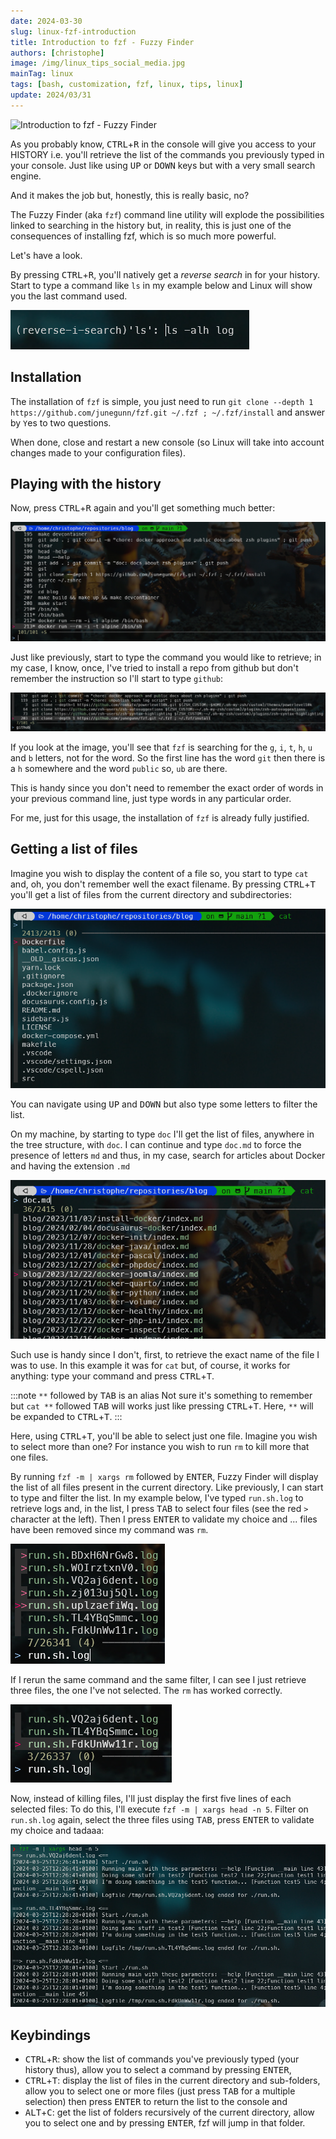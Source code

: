 ```yaml
---
date: 2024-03-30
slug: linux-fzf-introduction
title: Introduction to fzf - Fuzzy Finder
authors: [christophe]
image: /img/linux_tips_social_media.jpg
mainTag: linux
tags: [bash, customization, fzf, linux, tips, linux]
update: 2024/03/31
---
```

![Introduction to fzf - Fuzzy Finder](/img/linux_tips_banner.jpg)

As you probably know, <kbd>CTRL</kbd>+<kbd>R</kbd> in the console will give you access to your HISTORY i.e. you'll retrieve the list of the commands you previously typed in your console. Just like using <kbd>UP</kbd> or <kbd>DOWN</kbd> keys but with a very small search engine.

And it makes the job but, honestly, this is really basic, no?

The Fuzzy Finder (aka `fzf`) command line utility will explode the possibilities linked to searching in the history but, in reality, this is just one of the consequences of installing fzf, which is so much more powerful.

Let's have a look.

<!-- truncate -->

By pressing <kbd>CTRL</kbd>+<kbd>R</kbd>, you'll natively get a *reverse search* in for your history. Start to type a command like `ls` in my example below and Linux will show you the last command used.

![Using CTRL-R](./images/ctrl_r.png)

## Installation

The installation of `fzf` is simple, you just need to run `git clone --depth 1 https://github.com/junegunn/fzf.git ~/.fzf ; ~/.fzf/install` and answer by `Y`es to two questions.

When done, close and restart a new console (so Linux will take into account changes made to your configuration files).

## Playing with the history

Now, press <kbd>CTRL</kbd>+<kbd>R</kbd> again and you'll get something much better:

![Using CTRL-R once FZF has been installed](./images/ctrl_r_fzf.png)

Just like previously, start to type the command you would like to retrieve; in my case, I know, once, I've tried to install a repo from github but don't remember the instruction so I'll start to type `github`:

![Filtering on github](./images/ctrl_r_github.png)

If you look at the image, you'll see that `fzf` is searching for the `g`, `i`, `t`, `h`, `u` and `b` letters, not for the word.  So the first line has the word `git` then there is a `h` somewhere and the word `public` so, `ub` are there.

This is handy since you don't need to remember the exact order of words in your previous command line, just type words in any particular order.

For me, just for this usage, the installation of `fzf` is already fully justified.

## Getting a list of files

Imagine you wish to display the content of a file so, you start to type `cat` and, oh, you don't remember well the exact filename. By pressing <kbd>CTRL</kbd>+<kbd>T</kbd> you'll get a list of files from the current directory and subdirectories:

![Using CTRL-T](./images/ctrl_t.png)

You can navigate using <kbd>UP</kbd> and <kbd>DOWN</kbd> but also type some letters to filter the list.

On my machine, by starting to type `doc` I'll get the list of files, anywhere in the tree structure, with `doc`. I can continue and type `doc.md` to force the presence of letters `md` and thus, in my case, search for articles about Docker and having the extension `.md`

![Using CTRL-T and filtering on doc](./images/ctrl_t_doc.png)

Such use is handy since I don't, first, to retrieve the exact name of the file I was to use. In this example it was for `cat` but, of course, it works for anything: type your command and press <kbd>CTRL</kbd>+<kbd>T</kbd>.

:::note `**` followed by <kbd>TAB</kbd> is an alias
Not sure it's something to remember but `cat **` followed <kbd>TAB</kbd> will works just like pressing <kbd>CTRL</kbd>+<kbd>T</kbd>. Here, `**` will be expanded to <kbd>CTRL</kbd>+<kbd>T</kbd>.
:::

Here, using <kbd>CTRL</kbd>+<kbd>T</kbd>, you'll be able to select just one file. Imagine you wish to select more than one? For instance you wish to run `rm` to kill more that one files.

By running `fzf -m | xargs rm` followed by <kbd>ENTER</kbd>, Fuzzy Finder will display the list of all files present in the current directory. Like previously, I can start to type and filter the list. In my example below, I've typed `run.sh.log` to retrieve logs and, in the list, I press <kbd>TAB</kbd> to select four files (see the red `>` character at the left). Then I press <kbd>ENTER</kbd> to validate my choice and ... files have been removed since my command was `rm`.

![Removing several files](./images/rm_several_files.png)

If I rerun the same command and the same filter, I can see I just retrieve three files, the one I've not selected. The `rm` has worked correctly.

![Removing several files, second run](./images/rm_several_files_bis.png)

Now, instead of killing files, I'll just display the first five lines of each selected files: To do this, I'll execute `fzf -m | xargs head -n 5`. Filter on `run.sh.log` again, select the three files using <kbd>TAB</kbd>, press <kbd>ENTER</kbd> to validate my choice and tadaaa:

![Selecting several files](./images/head_several_files.png)

## Keybindings

* <kbd>CTRL</kbd>+<kbd>R</kbd>: show the list of commands you've previously typed (your history thus), allow you to select a command by pressing <kbd>ENTER</kbd>,
* <kbd>CTRL</kbd>+<kbd>T</kbd>: display the list of files in the current directory and sub-folders, allow you to select one or more files (just press <kbd>TAB</kbd> for a multiple selection) then press <kbd>ENTER</kbd> to return the list to the console and
* <kbd>ALT</kbd>+<kbd>C</kbd>: get the list of folders recursively of the current directory, allow you to select one and by pressing <kbd>ENTER</kbd>, fzf will jump in that folder.
